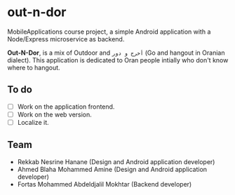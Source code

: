 # out-n-dor
MobileApplications course project, a simple Android application with a Node/Express microservice as backend.

**Out-N-Dor**, is a mix of Outdoor and `أخرج و دور` (Go and hangout in Oranian dialect). This application is dedicated to Oran people intially who don't know where to hangout.

## To do
- [ ] Work on the application frontend.
- [ ] Work on the web version.
- [ ] Localize it.

## Team
* Rekkab Nesrine Hanane (Design and Android application developer)
* Ahmed Blaha Mohammed Amine (Design and Android application developer)
* Fortas Mohammed Abdeldjalil Mokhtar (Backend developer)

